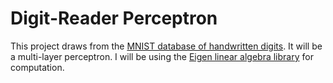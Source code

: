 # Digit-Reader Perceptron
This project draws from the [MNIST database of handwritten digits](http://yann.lecun.com/exdb/mnist/). It will be a multi-layer perceptron. I will be using the [Eigen linear algebra library](https://eigen.tuxfamily.org/index.php?title=Main_Page) for computation.

